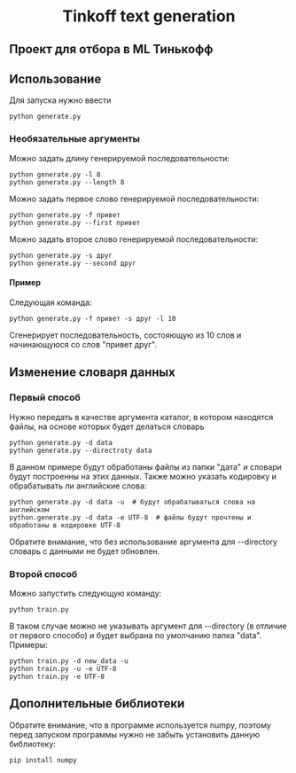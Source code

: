 
# <p align="center"> Tinkoff text generation </p>

## Проект для отбора в ML Тинькофф
## Использование
Для запуска нужно ввести
```
python generate.py
```
### Необязательные аргументы
Можно задать длину генерируемой последовательности:
```
python generate.py -l 8
python generate.py --length 8
```
Можно задать первое слово генерируемой последовательности:
```
python generate.py -f привет
python generate.py --first привет
```
Можно задать второе слово генерируемой последовательности:
```
python generate.py -s друг
python generate.py --second друг
```
#### Пример
Следующая команда:
```
python generate.py -f привет -s друг -l 10
```
Сгенерирует последовательность, состояющую из 10 слов и начинающуюся со слов "привет друг".

## Изменение словаря данных
### Первый способ
Нужно передать в качестве аргумента каталог, в котором находятся файлы, на основе которых будет делаться словарь
```
python generate.py -d data
python generate.py --directroty data
```
В данном примере будут обработаны файлы из папки "дата" и словари будут построенны на этих данных.
Также можно указать кодировку и обрабатывать ли английские слова:
```
python generate.py -d data -u  # будут обрабатываться слова на английском
python.generate.py -d data -e UTF-8  # файлы будут прочтены и обработаны в кодировке UTF-8
```
Обратите внимание, что без использование аргумента для --directory словарь с данными не будет обновлен.
### Второй способ
Можно запустить следующую команду:
```
python train.py
```
В таком случае можно не указывать аргумент для --directory (в отличие от первого способо) и будет выбрана по умолчанию папка "data".
Примеры:
```
python train.py -d new_data -u
python train.py -u -e UTF-8
python train.py -e UTF-8
```
## Дополнительные библиотеки
Обратите внимание, что в программе используется numpy, поэтому перед запуском программы нужно не забыть установить данную библиотеку:
```
pip install numpy
```
